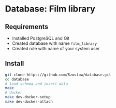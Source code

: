 # Database: Film library
## Requirements

* Installed PostgreSQL and Git
* Created database with name `film_library`
* Created role with name of your system user

## Install

```bash
git clone https://github.com/Szustow/database.git
cd database
# load schema and insert data
make
# docker
make dev-docker-setup
make dev-docker-attach
```
